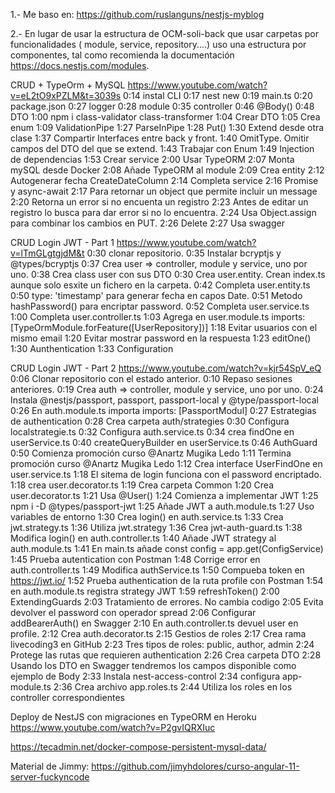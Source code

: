 1.- Me baso en:
https://github.com/ruslanguns/nestjs-myblog


2.- En lugar de usar la estructura de OCM-soli-back que usar carpetas por funcionalidades ( module, service, repository....) uso una estructura por componentes, tal como recomienda la documentación https://docs.nestjs.com/modules.


CRUD + TypeOrm + MySQL
https://www.youtube.com/watch?v=eL2tO9xPZLM&t=3039s
0:14 instal CLI
0:17 nest new
0:19 main.ts
0:20 package.json
0:27 logger
0:28 module
0:35 controller
0:46 @Body()
0:48 DTO
1:00 npm i class-validator class-transformer
1:04 Crear DTO 
1:05 Crea enum 
1:09 ValidationPipe 
1:27 ParseInPipe 
1:28 Put() 
1:30 Extend desde otra clase 
1:37 Compartir Interfaces entre back y front. 
1:40 OmitType. Omitir campos del DTO del que se extend.
1:43 Trabajar con Enum 
1:49 Injection de dependencias 
1:53 Crear service 
2:00 Usar TypeORM 
2:07 Monta mySQL desde Docker 
2:08 Añade TypeORM al module 
2:09 Crea entity 
2:12 Autogenerar fecha CreateDateColumn
2:14 Completa service
2:16 Promise y async-await
2:17 Para retornar un object que permite incluir un message
2:20 Retorna un error si no encuenta un registro
2:23 Antes de editar un registro lo busca para dar error si no lo encuentra.
2:24 Usa Object.assign para combinar los cambios en PUT.
2:26 Delete
2:27 Usa swagger 


CRUD Login JWT - Part 1
https://www.youtube.com/watch?v=lTmGLgtgjdM&t
0:30 clonar repositorio.
0:35 Instalar bcryptjs y @types/bcryptjs
0:37 Crea user => controller, module y service, uno por uno.
0:38 Crea class user con sus DTO
0:30 Crea user.entity. Crean index.ts aunque solo esxite un fichero en la carpeta.
0:42 Completa user.entity.ts
0:50 type: 'timestamp' para generar fecha en capos Date.
0:51 Metodo hashPassword() para encriptar password.
0:52 Completa user.service.ts
1:00 Completa user.controller.ts
1:03 Agrega en user.module.ts imports: [TypeOrmModule.forFeature([UserRepository])]
1:18 Evitar usuarios con el mismo email
1:20 Evitar mostrar password en la respuesta
1:23 editOne()
1:30 Aunthentication
1:33 Configuration


CRUD Login JWT - Part 2
https://www.youtube.com/watch?v=kjr54SpV_eQ
0:06 Clonar repositorio con el estado anterior.
0:10 Repaso sesiones anteriores.
0:19 Crea auth => controller, module y service, uno por uno.
0:24 Instala @nestjs/passport, passport, passport-local y @type/passport-local
0:26 En auth.module.ts importa  imports: [PassportModul]
0:27 Estrategias de authentication
0:28 Crea carpeta auth/strategies
0:30 Configura localstrategie.ts
0:32 Configura auth.service.ts
0:34 crea findOne en userService.ts
0:40 createQueryBuilder en userService.ts
0:46 AuthGuard
0:50 Comienza promoción curso @Anartz Mugika Ledo
1:11 Termina promoción curso @Anartz Mugika Ledo
1:12 Crea interface UserFindOne en user.service.ts
1:18 El sitema de login funciona con el password encriptado.
1:18 crea user.decorator.ts
1:19 Crea carpeta Common
1:20 Crea user.decorator.ts
1:21 Usa @User()
1:24 Comienza a implementar JWT
1:25 npm i -D @types/passport-jwt
1:25 Añade JWT a auth.module.ts
1:27 Uso variables de entorno
1:30 Crea login() en auth.service.ts
1:33 Crea jwt.strategy.ts
1:36 Utiliza jwt.strategy
1:36 Crea jwt-auth-guard.ts
1:38 Modifica login() en auth.controller.ts
1:40 Añade JWT strategy al auth.module.ts
1:41 En main.ts añade  const config = app.get(ConfigService) 
1:45 Prueba autentication con Postman
1:48 Corrige error en auth.controller.ts
1:49 Modifica authService.ts
1:50 Compueba token en https://jwt.io/
1:52 Prueba authentication de la ruta profile con Postman
1:54 en auth.module.ts registra strategy JWT
1:59 refreshToken()
2:00 ExtendingGuards
2:03 Tratamiento de errores. No cambia codigo
2:05 Evita devolver el password con operador spread
2:06 Configurar addBearerAuth() en Swagger
2:10 En auth.controller.ts devuel user en profile.
2:12 Crea auth.decorator.ts
2:15 Gestios de roles
2:17 Crea rama livecoding3 en GitHub 
2:23 Tres tipos de roles: public, author, admin
2:24 Protege las rutas que requieren authentication
2:26 Crea carpeta DTO
2:28 Usando los DTO en Swagger tendremos los campos disponible como ejemplo de Body
2:33 Instala nest-access-control
2:34 configura app-module.ts
2:36 Crea archivo app.roles.ts
2:44 Utiliza los roles en los controller correspondientes








































Deploy de NestJS con migraciones en TypeORM en Heroku
https://www.youtube.com/watch?v=P2gvIQRXIuc





https://tecadmin.net/docker-compose-persistent-mysql-data/





Material de Jimmy:
https://github.com/jimyhdolores/curso-angular-11-server-fuckyncode